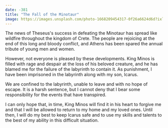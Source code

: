 ```yaml
---
date: -381
title: "The Fall of the Minotaur"
image: https://images.unsplash.com/photo-1668209454317-0f26a6624d6d?ixlib=rb-4.0.3&ixid=MnwxMjA3fDB8MHxwaG90by1wYWdlfHx8fGVufDB8fHx8&auto=format&fit=crop&w=626&q=80
---
```


The news of Theseus's success in defeating the Minotaur has spread like wildfire throughout the kingdom of Crete. The people are rejoicing at the end of this long and bloody conflict, and Athens has been spared the annual tribute of young men and women.

However, not everyone is pleased by these developments. King Minos is filled with rage and despair at the loss of his beloved creature, and he has blamed me for the failure of the labyrinth to contain it. As punishment, I have been imprisoned in the labyrinth along with my son, Icarus.

We are confined to the labyrinth, unable to leave and with no hope of escape. It is a harsh sentence, but I cannot deny that I bear some responsibility for the events that have transpired.

I can only hope that, in time, King Minos will find it in his heart to forgive me and that I will be allowed to return to my home and my loved ones. Until then, I will do my best to keep Icarus safe and to use my skills and talents to the best of my ability in this difficult situation.
